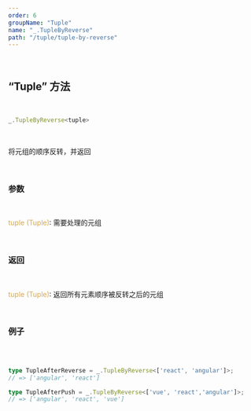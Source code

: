 ```yaml
---
order: 6
groupName: "Tuple"
name: "_.TupleByReverse"
path: "/tuple/tuple-by-reverse"
---
```


<br/>

## “Tuple” 方法

<br/>

```typescript
_.TupleByReverse<tuple>
```

<br/>

将元组的顺序反转，并返回

<br/>

### 参数

<br/>

<font color="#d9a84a">tuple (Tuple)</font>: 需要处理的元组

<br/>

### 返回

<br/>

<font color="#d9a84a">tuple (Tuple)</font>: 返回所有元素顺序被反转之后的元组

<br/>

### 例子

<br/>

```typescript

type TupleAfterReverse = _.TupleByReverse<['react', 'angular']>;
// => ['angular', 'react']

type TupleAfterPush = _.TupleByReverse<['vue', 'react','angular']>;
// => ['angular', 'react', 'vue']
```
